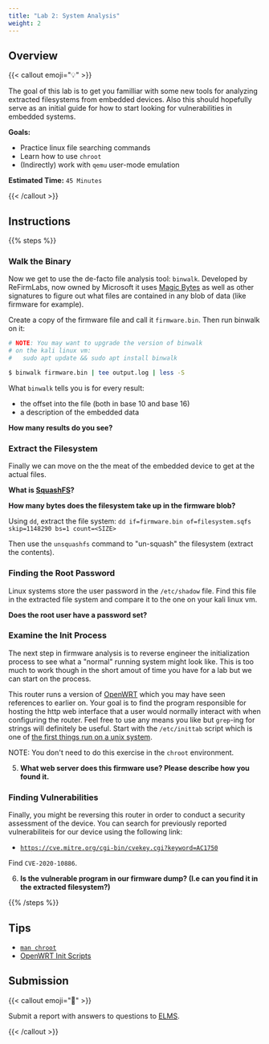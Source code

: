 ```yaml
---
title: "Lab 2: System Analysis"
weight: 2
---
```


## Overview

{{< callout emoji="💡" >}}

The goal of this lab is to get you familliar with some new tools for analyzing
extracted filesystems from embedded devices. Also this should hopefully serve as
an initial guide for how to start looking for vulnerabilities in embedded
systems.

**Goals:**

- Practice linux file searching commands
- Learn how to use `chroot`
- (Indirectly) work with `qemu` user-mode emulation

**Estimated Time:** `45 Minutes`

{{< /callout >}}

## Instructions

{{% steps %}}

### Walk the Binary

Now we get to use the de-facto file analysis tool: `binwalk`. Developed by
ReFirmLabs, now owned by Microsoft it uses
[Magic Bytes](https://en.wikipedia.org/wiki/File_format#Magic_number) as well as
other signatures to figure out what files are contained in any blob of data
(like firmware for example).

Create a copy of the firmware file and call it `firmware.bin`. Then run binwalk
on it:

```bash {filename=Bash}
# NOTE: You may want to upgrade the version of binwalk
# on the kali linux vm:
#   sudo apt update && sudo apt install binwalk

$ binwalk firmware.bin | tee output.log | less -S
```

What `binwalk` tells you is for every result:

- the offset into the file (both in base 10 and base 16)
- a description of the embedded data

**How many results do you see?**

### Extract the Filesystem

Finally we can move on the the meat of the embedded device to get at the actual
files.

**What is [SquashFS](https://en.wikipedia.org/wiki/SquashFS)?**

**How many bytes does the filesystem take up in the firmware blob?**

Using `dd`, extract the file system:
`dd if=firmware.bin of=filesystem.sqfs skip=1148290 bs=1 count=<SIZE>`

Then use the `unsquashfs` command to "un-squash" the filesystem (extract the
contents).

### Finding the Root Password

Linux systems store the user password in the `/etc/shadow` file. Find this file
in the extracted file system and compare it to the one on your kali linux vm.

**Does the root user have a password set?**

### Examine the Init Process

The next step in firmware analysis is to reverse engineer the initialization
process to see what a "normal" running system might look like. This is too much
to work though in the short amout of time you have for a lab but we can start on
the process.

This router runs a version of [OpenWRT](https://openwrt.org/) which you may have
seen references to earlier on. Your goal is to find the program responsible for
hosting the http web interface that a user would normally interact with when
configuring the router. Feel free to use any means you like but `grep`-ing for
strings will definitely be useful. Start with the `/etc/inittab` script which is
one of
[the first things run on a unix system](https://en.wikipedia.org/wiki/Init).

NOTE: You don't need to do this exercise in the `chroot` environment.

5. **What web server does this firmware use? Please describe how you found it.**

### Finding Vulnerabilities

Finally, you might be reversing this router in order to conduct a security
assessment of the device. You can search for previously reported vulnerabiliteis
for our device using the following link:

- [`https://cve.mitre.org/cgi-bin/cvekey.cgi?keyword=AC1750`](https://cve.mitre.org/cgi-bin/cvekey.cgi?keyword=AC1750)

Find `CVE-2020-10886`.

6. **Is the vulnerable program in our firmware dump? (I.e can you find it in the
   extracted filesystem?)**

{{% /steps %}}

## Tips

- [`man chroot`](https://man7.org/linux/man-pages/man2/chroot.2.html)
- [OpenWRT Init Scripts](https://openwrt.org/docs/techref/initscripts)

## Submission

{{< callout emoji="📝" >}}

Submit a report with answers to questions to
[ELMS](https://umd.instructure.com/courses/1374508/assignments).

{{< /callout >}}
